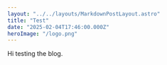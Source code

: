 ```yaml
---
layout: "../../layouts/MarkdownPostLayout.astro"
title: "Test"
date: "2025-02-04T17:46:00.000Z"
heroImage: "/logo.png"
---
```

Hi testing the blog.

